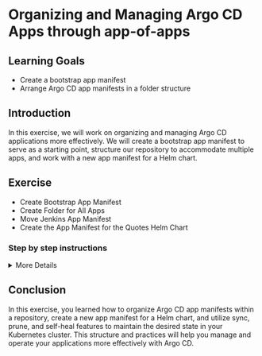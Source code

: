 # Organizing and Managing Argo CD Apps through app-of-apps

## Learning Goals

- Create a bootstrap app manifest
- Arrange Argo CD app manifests in a folder structure

## Introduction

In this exercise, we will work on organizing and managing Argo CD applications more effectively. We will create a bootstrap app manifest to serve as a starting point, structure our repository to accommodate multiple apps, and work with a new app manifest for a Helm chart.

## Exercise

- Create Bootstrap App Manifest
- Create Folder for All Apps
- Move Jenkins App Manifest
- Create the App Manifest for the Quotes Helm Chart

### Step by step instructions

<details>
<summary>More Details</summary>

* Create bootsrap app manifest
* Create folder for all apps in the repo
* Move Jenkins app manifest to the folder
* Create the app manifest for the quotes helm chart located in the same repo. (OR IN THE OTHER REPO TODO)
  * Enable sync policy, prune and self-heal
* kubectl delete parent app, make sure nothing is there. kubectl apply parent app again. 

## Step 1: Create Bootstrap App Manifest

1. Navigate to the root of your local clone of the exercise repository.
2. Create a file named `bootstrap-app.yaml` with the following content:

:bulB: NB! Make sure to replace the placeholders with your own values.

```yaml
apiVersion: argoproj.io/v1alpha1
kind: Application
metadata:
  name: bootstrap->YOURNAME>
  namespace: argocd
spec:
  destination:
    server: https://kubernetes.default.svc
    namespace: <YOUR NAMESPACE>
  project: default
  source:
    repoURL: <YOUR GITHUB REPO>
    targetRevision: HEAD
    path: apps
  syncPolicy:
    automated:
      prune: true
      selfHeal: true
```

1. Apply the bootstrap app manifest to your cluster:

```bash
kubectl apply -f bootstrap-app.yaml
```

1. Go to the Argo CD UI and verify that the bootstrap app is present. It should have an error saying that it cannot find the `apps` folder. This is expected.

## Step 2: Create Folder for All Apps

1. In the root of your repository, create a new folder named `apps`.

## Step 3: Move Jenkins App Manifest

1. Locate the Jenkins app manifest in your repository.
2. Move the Jenkins app manifest into the `apps` folder you created in the previous step.

## Step 4: Create the App Manifest for the Quotes Helm Chart

1. In the `apps` folder, create a file named `quotes-app.yaml` with the following content:

```yaml
apiVersion: argoproj.io/v1alpha1
kind: Application
metadata:
  name: quotes
  namespace: argocd
spec:
  destination:
    server: https://kubernetes.default.svc
    namespace: <YOUR NAMESPACE>
  project: default
  source:
    repoURL: https://github.com/eficode-academy/argocd-katas.git  # Update this URL if the helm chart is in a different repo
    targetRevision: HEAD
    path: charts/quotes
    helm:
      valueFiles:
        - values.yaml
  syncPolicy:
    automated:
      prune: true
      selfHeal: true
```

## Step 5: Apply and Re-Apply the Bootstrap App


2. Verify the applications are synced and running as expected.

3. Delete the bootstrap app from your cluster:

```bash
kubectl delete -f bootstrap-app.yaml
```

4. Verify that the applications and resources are removed.

5. Re-apply the bootstrap app manifest to your cluster:

```bash
kubectl apply -f bootstrap-app.yaml
```

6. Verify the applications are synced and running as expected again.

</details>

## Conclusion

In this exercise, you learned how to organize Argo CD app manifests within a repository, create a new app manifest for a Helm chart, and utilize sync, prune, and self-heal features to maintain the desired state in your Kubernetes cluster. This structure and practices will help you manage and operate your applications more effectively with Argo CD.